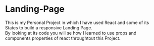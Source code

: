 # Landing-Page
This is my Personal Project in which I have used React and some of its States to build a responsive Landing Page. <br>
By looking at its code you will se how I learned to use props and components properties of react throughtout this Project.
